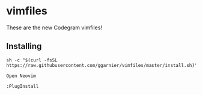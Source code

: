 # vimfiles

These are the new Codegram vimfiles!

## Installing

    sh -c "$(curl -fsSL https://raw.githubusercontent.com/ggarnier/vimfiles/master/install.sh)"

    Open Neovim

    :PlugInstall

